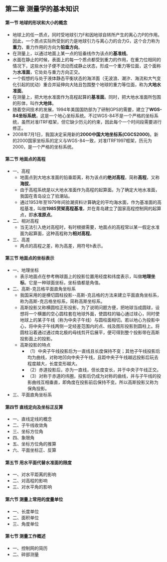 ## 第二章 测量学的基本知识
#### 第一节 地球的形状和大小的概念
- 地球上的任一质点，同时受地球引力F和因地球自转所产生的离心力P的作用。因此，一个质点实际所受到的力是地球引力与离心力的合力G，这个合力称为**重力**，重力作用的方向为**铅垂方向**。
- 在测量上，以通过地面上某一点的铅垂线作为该点的**基准线**。
- 水面在静止的时候，表面上的每一个质点都受到重力的作用，在重力位相同的情况下，这些水分子便不流动而成静止状态，形成一个重力等位面，这个面称为**水准面**，它处处与重力方向正交。
- 一个假想的与处于液体静态平衡状态的海洋面（无波浪、潮汐、海流和大气变化引起的扰动）重合并延伸向大陆且包围整个地球的重力等位面，称为**大地水准面**。
- 在测量上，把大地水准面作为高程起算的**基准面**。同时，把大地水准面所包围的形体，叫作**大地体**。
- 随着空间技术的发展，1994年美国国防部为了研制GPS的需要，建立了**WGS-84坐标系统**，这是一个地心坐标系统。不过WGS-84不是一个严格的坐标系统，虽然对准ITRF框架，但它缺少历元的约束，因此每个一个时间段需要进行修正。
- 2008年7月1日，我国决定采用新的**2000中国大地坐标系(CGCS2000)**。新的2000国家坐标系的定义与WGS-84一致，对准ITRF1997框架，历元为2000，是一个严格的坐标系统。
#### 第二节 地面点的高程
- 一、高程
	- 地面点到大地水准面的铅垂距离，称为该点的**绝对高程**，简称**高程**，又称**海拔**。
	- 由于高程系统是以大地水准面作为高程的起算面。为了确定大地水准面，我国在青岛设立了验潮站。
	- 通过1953年至1979年间验潮资料计算确定的平均海水面，作为基准面的高程基准，叫做**1985货架高程基准**，并在青岛建立了国家高程控制网的起算点，即**水准原点**。
- 二、相对高程
	- 当无法引入绝对高程时，有时根据需要，地面点的高程常以某一假定水准面为起算面，这种高程称为**相对高程**。
- 三、高差
	- 两点的高程之差，称为高差，用符号h表示。
#### 第三节 地面点的坐标表示
- 一、地理坐标	
	- 表示地面点在参考椭球面上的投影位置用经度和纬度表示，叫做**地理坐标**。它是一种球面坐标，坐标值都是角值。
- 二、高斯-克吕格平面直角坐标系
	- 我国采用的是横切圆柱投影--高斯-克吕格的方法来建立平面直角坐标系，称为高斯-克吕格坐标系，简称高斯坐标系。
	- 高斯投影又称横圆柱正形投影，为了说明问题方便，把地球当成圆球，设想将一个横置的空心圆柱套在地球外面，使圆柱的轴心通过球心，同时使地球上的某子午线（称为中央子午线）与圆柱面相切。若以地心为投影中心，将中央子午线两侧一定经差范围内的点、线及图形投影到圆柱上。将圆柱沿着通过通过南北极的母线剪开后展平，便可得到整个投影带在高斯投影面上的投影。
	- 高斯投影的特点
		- （1）中央子午线投影后为一直线且长度保持不变；其他子午线投影后均为曲线，对称地凹向中央子午线，且距中央子午线越远投影后玩去程度越大，长度变形越大。
		- （2）赤道投影后，亦为一直线，但长度变长，并于中央子午线正交。
		- （3）对称于赤道的纬圈，投影后仍成为对称的曲线，并与子午线的投影曲线互相垂直，即角度在投影前后保持不变。所以高斯投影又称为保角投影。
- 三、平面直角坐标系
#### 第四节 直线定向及坐标正反算
- 一、直线定线的概念
- 二、子午线收敛角
- 三、坐标方位角
- 四、象限角
- 五、坐标方位角的推算
- 六、平面坐标正、反算
#### 第五节 用水平面代替水准面的限度
- 一、对水平距离的影响
- 二、对高程的影响
- 三、对水平角的影响
#### 第六节 测量上常用的度量单位
- 一、长度单位
- 二、面积单位
- 三、角度单位
#### 第七节 测量工作概述
- 一、控制网的简历
- 二、碎部测量
